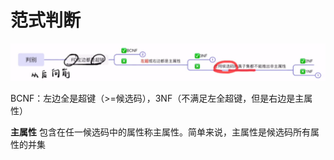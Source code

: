 # 范式判断

![5413d419e26e4677b9e7eb258cf206f6](./assets/5413d419e26e4677b9e7eb258cf206f6.jpg)

BCNF：左边全是超键（>=候选码），3NF（不满足左全超键，但是右边是主属性）

**主属性** 包含在任一候选码中的属性称主属性。简单来说，主属性是候选码所有属性的并集
